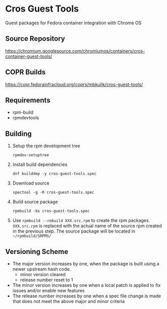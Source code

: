 
# Cros Guest Tools

Guest packages for Fedora container integration with Chrome OS

## Source Repository

https://chromium.googlesource.com/chromiumos/containers/cros-container-guest-tools/

## COPR Builds

https://copr.fedorainfracloud.org/coprs/mbkulik/cros-guest-tools/

## Requirements

- rpm-build
- rpmdevtools

## Building

1. Setup the rpm development tree

    ```rpmdev-setuptree```

2. Install build dependencies

    ```dnf builddep -y cros-guest-tools.spec```

3. Download source

    ```spectool -g -R cros-guest-tools.spec```

4. Build source package

    ```rpmbuild -bs cros-guest-tools.spec```

5. Use ```rpmbuild --rebuild XXX.src.rpm``` to create the rpm packages.
   ```XXX.src.rpm``` is replaced with the actual name of the source rpm created in
   the previous step. The source package will be located in ```~/rpmbuild/SRPMS/```

## Versioning Scheme

- The major version increases by one, when the package is built using a newer
  upstream hash code.
  - minor version cleared
  - release number reset to 1
- The minor version increases by one when a local patch is applied to fix
  issues and/or enable new features
- The release number increases by one when a spec file change is made that does
  not meet the above major and minor criteria
